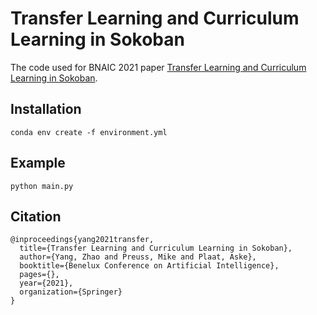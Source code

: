 # Transfer Learning and Curriculum Learning in Sokoban
The code used for BNAIC 2021 paper [Transfer Learning and Curriculum Learning in Sokoban](https://arxiv.org/pdf/2105.11702.pdf).

## Installation
```
conda env create -f environment.yml
```

## Example
```
python main.py
```

## Citation
```
@inproceedings{yang2021transfer, 
  title={Transfer Learning and Curriculum Learning in Sokoban}, 
  author={Yang, Zhao and Preuss, Mike and Plaat, Aske}, 
  booktitle={Benelux Conference on Artificial Intelligence}, 
  pages={}, 
  year={2021}, 
  organization={Springer}
}
```
